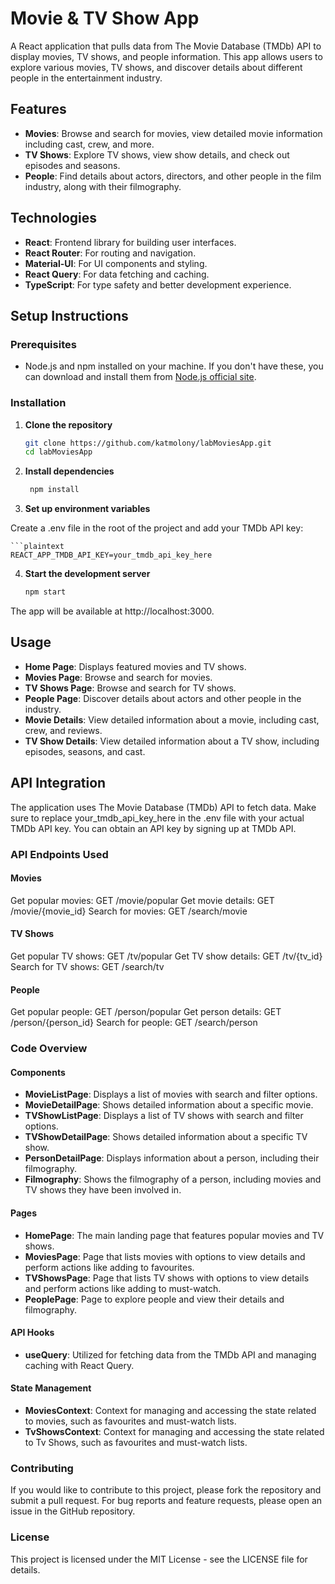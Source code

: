 # Movie & TV Show App

A React application that pulls data from The Movie Database (TMDb) API to display movies, TV shows, and people information. This app allows users to explore various movies, TV shows, and discover details about different people in the entertainment industry.

## Features

- **Movies**: Browse and search for movies, view detailed movie information including cast, crew, and more.
- **TV Shows**: Explore TV shows, view show details, and check out episodes and seasons.
- **People**: Find details about actors, directors, and other people in the film industry, along with their filmography.

## Technologies

- **React**: Frontend library for building user interfaces.
- **React Router**: For routing and navigation.
- **Material-UI**: For UI components and styling.
- **React Query**: For data fetching and caching.
- **TypeScript**: For type safety and better development experience.

## Setup Instructions

### Prerequisites

- Node.js and npm installed on your machine. If you don't have these, you can download and install them from [Node.js official site](https://nodejs.org/).

### Installation

1. **Clone the repository**

   ```bash
   git clone https://github.com/katmolony/labMoviesApp.git
   cd labMoviesApp 

2. **Install dependencies**

    ```bash
     npm install

3. **Set up environment variables**

  Create a .env file in the root of the project and add your TMDb API key:

    ```plaintext
    REACT_APP_TMDB_API_KEY=your_tmdb_api_key_here

4. **Start the development server**

    ```bash
    npm start

  The app will be available at http://localhost:3000.

## Usage
- **Home Page**: Displays featured movies and TV shows.
- **Movies Page**: Browse and search for movies.
- **TV Shows Page**: Browse and search for TV shows.
- **People Page**: Discover details about actors and other people in the industry.
- **Movie Details**: View detailed information about a movie, including cast, crew, and reviews.
- **TV Show Details**: View detailed information about a TV show, including episodes, seasons, and cast.

## API Integration
  The application uses The Movie Database (TMDb) API to fetch data. Make sure to replace your_tmdb_api_key_here in the .env file with your actual TMDb API key. You can obtain an API key by signing up at TMDb API.

### API Endpoints Used

#### Movies

Get popular movies: GET /movie/popular
Get movie details: GET /movie/{movie_id}
Search for movies: GET /search/movie

#### TV Shows

Get popular TV shows: GET /tv/popular
Get TV show details: GET /tv/{tv_id}
Search for TV shows: GET /search/tv

#### People

Get popular people: GET /person/popular
Get person details: GET /person/{person_id}
Search for people: GET /search/person

### Code Overview

#### Components

- **MovieListPage**: Displays a list of movies with search and filter options.
- **MovieDetailPage**: Shows detailed information about a specific movie.
- **TVShowListPage**: Displays a list of TV shows with search and filter options.
- **TVShowDetailPage**: Shows detailed information about a specific TV show.
- **PersonDetailPage**: Displays information about a person, including their filmography.
- **Filmography**: Shows the filmography of a person, including movies and TV shows they have been involved in.

#### Pages

- **HomePage**: The main landing page that features popular movies and TV shows.
- **MoviesPage**: Page that lists movies with options to view details and perform actions like adding to favourites.
- **TVShowsPage**: Page that lists TV shows with options to view details and perform actions like adding to must-watch.
- **PeoplePage**: Page to explore people and view their details and filmography.

#### API Hooks

- **useQuery**: Utilized for fetching data from the TMDb API and managing caching with React Query.

#### State Management

- **MoviesContext**: Context for managing and accessing the state related to movies, such as favourites and must-watch lists.
- **TvShowsContext**: Context for managing and accessing the state related to Tv Shows, such as favourites and must-watch lists.

### Contributing

If you would like to contribute to this project, please fork the repository and submit a pull request. For bug reports and feature requests, please open an issue in the GitHub repository.

### License
This project is licensed under the MIT License - see the LICENSE file for details.

